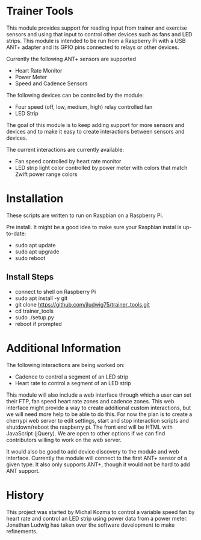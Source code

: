 Trainer Tools
===

This module provides support for reading input from trainer and exercise sensors
and using that input to control other devices such as fans and LED strips. This
module is intended to be run from a Raspberry Pi with a USB ANT+ adapter and its
GPIO pins connected to relays or other devices.

Currently the following ANT+ sensors are supported
- Heart Rate Monitor
- Power Meter
- Speed and Cadence Sensors

The following devices can be controlled by the module:
- Four speed (off, low, medium, high) relay controlled fan
- LED Strip

The goal of this module is to keep adding support for more sensors and devices
and to make it easy to create interactions between sensors and devices.

The current interactions are currently available:
- Fan speed controlled by heart rate monitor
- LED strip light color controlled by power meter with colors that match Zwift
    power range colors

Installation
===
These scripts are written to run on Raspbian on a Raspberry Pi.

Pre install. It might be a good idea to make sure your Raspbian instal is up-to-date:
- sudo apt update
- sudo apt upgrade
- sudo reboot

Install Steps
---
- connect to shell on Raspberry Pi
- sudo apt install -y git
- git clone https://github.com/jludwig75/trainer_tools.git
- cd trainer_tools
- sudo ./setup.py
- reboot if prompted

Additional Information
===

The following interactions are being worked on:
- Cadence to control a segment of an LED strip
- Heart rate to control a segment of an LED strip

This module will also include a web interface through which a user can set their
FTP, fan speed heart rate zones and cadence zones. This web interface might
provide a way to create additional custom interactions, but we will need more
help to be able to do this. For now the plan is to create a cherrypi web server
to edit settings, start and stop interaction scripts and shutdown/reboot the
raspberry pi. The front end will be HTML with JavaScript (jQuery). We are open
to other options if we can find contributors willing to work on the web server.

It would also be good to add device discovery to the module and web interface.
Currently the module will connect to the first ANT+ sensor of a given type. It
also only supports ANT+, though it would not be hard to add ANT support.

History
===
This project was started by Michal Kozma to control a variable speed fan by
heart rate and control an LED strip using power data from a power meter.
Jonathan Ludwig has taken over the software development to make refinements.
